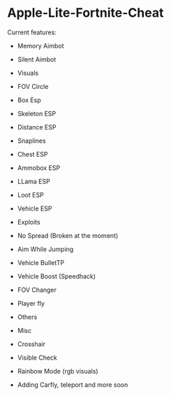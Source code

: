 # Apple-Lite-Fortnite-Cheat
Current features:

- Memory Aimbot
- Silent Aimbot
- Visuals

- FOV Circle
- Box Esp
- Skeleton ESP
- Distance ESP
- Snaplines
- Chest ESP
- Ammobox ESP
- LLama ESP
- Loot ESP
- Vehicle ESP
- Exploits

- No Spread (Broken at the moment)
- Aim While Jumping
- Vehicle BulletTP
- Vehicle Boost (Speedhack)
- FOV Changer
- Player fly
- Others
- Misc

- Crosshair
- Visible Check
- Rainbow Mode (rgb visuals)
- Adding Carfly, teleport and more soon




